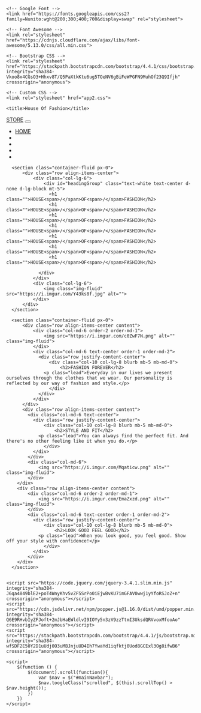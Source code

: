 <!doctype html>
<html lang="en">
  <head>
    <!-- Required meta tags -->
    <meta charset="utf-8">
    <!-- <meta name="viewport" content="width=device-width, initial-scale=1, shrink-to-fit=no"> -->
    <meta name="viewport" content="width=device-width, initial-scale=1.0">

    <!-- Google Font -->
    <link href="https://fonts.googleapis.com/css2?family=Nunito:wght@200;300;400;700&display=swap" rel="stylesheet">

    <!-- Font Awesome -->
    <link rel="stylesheet" href="https://cdnjs.cloudflare.com/ajax/libs/font-awesome/5.13.0/css/all.min.css">
    
    <!-- Bootstrap CSS -->
    <link rel="stylesheet" href="https://stackpath.bootstrapcdn.com/bootstrap/4.4.1/css/bootstrap.min.css" integrity="sha384-Vkoo8x4CGsO3+Hhxv8T/Q5PaXtkKtu6ug5TOeNV6gBiFeWPGFN9MuhOf23Q9Ifjh" crossorigin="anonymous">

    <!-- Custom CSS -->
    <link rel="stylesheet" href="app2.css">

    <title>House Of Fashion</title>
  </head>

  <body>
      <nav id="mainNavbar" class="navbar navbar-dark navbar-expand-md py-0 fixed-top">
          <a href="houseoffashionstore.html" class="navbar-brand">STORE</a>
          <button class="navbar-toggler" data-toggle="collapse" data-target="#navLinks" aria-label="Toggle navigation">
              <span class="navbar-toggler-icon"></span>
          </button>
          <div class="collapse navbar-collapse" id="navLinks">
              <ul class="navbar-nav">
                  <li class="nav-item">
                      <a href="houseoffashion.html" class="nav-link">HOME</a>
                  </li>
                <li class="nav-item">
                    <a href="https://www.instagram.com/" target="_blank" class="nav-link"><i class="fab fa-instagram"></i></a>
                </li>
                <li class="nav-item">
                    <a href="https://www.snapchat.com/" target="_blank" class="nav-link"><i class="fab fa-snapchat-ghost"></i></a>
                </li>
                <li class="nav-item">
                    <a href="https://twitter.com/" target="_blank" class="nav-link"><i class="fab fa-twitter"></i></a>
                </li>
                <li class="nav-item">
                    <a href="https://www.facebook.com/" target="_blank" class="nav-link"><i class="fab fa-facebook-square"></i></a>
                </li>
              </ul>
          </div>
      </nav>

      <section class="container-fluid px-0">
          <div class="row align-items-center">
              <div class="col-lg-6">
                  <div id="headingGroup" class="text-white text-center d-none d-lg-block mt-5">
                    <h1 class="">HOUSE<span>/</span>OF<span>/</span>FASHION</h2>
                    <h1 class="">HOUSE<span>/</span>OF<span>/</span>FASHION</h2>
                    <h1 class="">HOUSE<span>/</span>OF<span>/</span>FASHION</h2>
                    <h1 class="">HOUSE<span>/</span>OF<span>/</span>FASHION</h2>
                    <h1 class="">HOUSE<span>/</span>OF<span>/</span>FASHION</h2>
                    <h1 class="">HOUSE<span>/</span>OF<span>/</span>FASHION</h2>
                    <h1 class="">HOUSE<span>/</span>OF<span>/</span>FASHION</h2>
                        
                </div>
              </div>
              <div class="col-lg-6">
                  <img class="img-fluid" src="https://i.imgur.com/Y43ks8f.jpg" alt="">
              </div>
          </div>
      </section>

      <section class="container-fluid px-0">
          <div class="row align-items-center content">
              <div class="col-md-6 order-2 order-md-1">
                  <img src="https://i.imgur.com/c0ZwF7N.png" alt="" class="img-fluid">
              </div>
              <div class="col-md-6 text-center order-1 order-md-2">
                <div class="row justify-content-center">
                    <div class="col-10 col-lg-8 blurb mb-5 mb-md-0">
                        <h2>FASHION FOREVER</h2>
                  <p class="lead">Everyday in our lives we present ourselves through the clothes that we wear. Our personality is reflected by our way of fashion and style.</p>
                    </div>
                </div>
              </div>
          </div>
          <div class="row align-items-center content">
            <div class="col-md-6 text-center">
              <div class="row justify-content-center">
                  <div class="col-10 col-lg-8 blurb mb-5 mb-md-0">
                      <h2>STYLE AND FIT</h2>
                <p class="lead">You can always find the perfect fit. And there's no other feeling like it when you do.</p>
                  </div>
              </div>
            </div>
            <div class="col-md-6">
                <img src="https://i.imgur.com/Mqaticw.png" alt="" class="img-fluid">
            </div>
        </div>
        <div class="row align-items-center content">
            <div class="col-md-6 order-2 order-md-1">
                <img src="https://i.imgur.com/EmaZxzd.png" alt="" class="img-fluid">
            </div>
            <div class="col-md-6 text-center order-1 order-md-2">
              <div class="row justify-content-center">
                  <div class="col-10 col-lg-8 blurb mb-5 mb-md-0">
                      <h2>LOOK GOOD FEEL GOOD</h2>
                <p class="lead">When you look good, you feel good. Show off your style with confidence!</p>
                  </div>
              </div>
            </div>
        </div>
      </section>
    

    <script src="https://code.jquery.com/jquery-3.4.1.slim.min.js" integrity="sha384-J6qa4849blE2+poT4WnyKhv5vZF5SrPo0iEjwBvKU7imGFAV0wwj1yYfoRSJoZ+n" crossorigin="anonymous"></script>
    <script src="https://cdn.jsdelivr.net/npm/popper.js@1.16.0/dist/umd/popper.min.js" integrity="sha384-Q6E9RHvbIyZFJoft+2mJbHaEWldlvI9IOYy5n3zV9zzTtmI3UksdQRVvoxMfooAo" crossorigin="anonymous"></script>
    <script src="https://stackpath.bootstrapcdn.com/bootstrap/4.4.1/js/bootstrap.min.js" integrity="sha384-wfSDF2E50Y2D1uUdj0O3uMBJnjuUD4Ih7YwaYd1iqfktj0Uod8GCExl3Og8ifwB6" crossorigin="anonymous"></script>
      
    <script>
        $(function () {
            $(document).scroll(function(){
                var $nav = $("#mainNavbar");
                $nav.toogleClass("scrolled", $(this).scrollTop() > $nav.height());
            })
        })
    </script>
</body>
</html>
